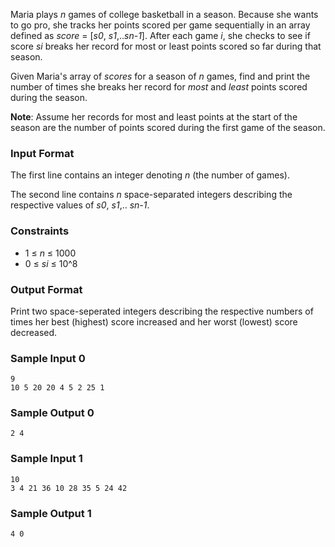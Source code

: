 Maria plays *n* games of college basketball in a season. Because she wants to go pro, she tracks her points scored per game sequentially in an array defined as *score* = [*s0*, *s1*,..*sn-1*]. After each game *i*, she checks to see if score *si* breaks her record for most or least points scored so far during that season.

Given Maria's array of *scores* for a season of *n* games, find and print the number of times she breaks her record for *most* and *least* points scored during the season.

**Note**: Assume her records for most and least points at the start of the season are the number of points scored during the first game of the season.

### Input Format

The first line contains an integer denoting *n* (the number of games). 

The second line contains *n* space-separated integers describing the respective values of *s0*, *s1*,.. *sn-1*.

### Constraints

* 1 ≤ *n* ≤ 1000
* 0 ≤ *si* ≤ 10^8

### Output Format

Print two space-seperated integers describing the respective numbers of times her best (highest) score increased and her worst (lowest) score decreased.

### Sample Input 0
```
9
10 5 20 20 4 5 2 25 1
```
### Sample Output 0
```
2 4
```

### Sample Input 1
```
10
3 4 21 36 10 28 35 5 24 42
```
### Sample Output 1
```
4 0
```
